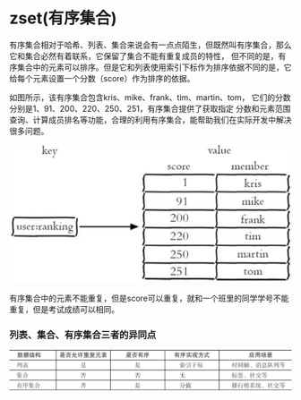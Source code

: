 # zset\(有序集合\)

有序集合相对于哈希、列表、集合来说会有一点点陌生，但既然叫有序集合，那么它和集合必然有着联系，它保留了集合不能有重复成员的特性， 但不同的是，有序集合中的元素可以排序。但是它和列表使用索引下标作为排序依据不同的是，它给每个元素设置一个分数（score）作为排序的依据。

如图所示，该有序集合包含kris、mike、frank、tim、martin、tom， 它们的分数分别是1、91、200、220、250、251，有序集合提供了获取指定 分数和元素范围查询、计算成员排名等功能，合理的利用有序集合，能帮助我们在实际开发中解决很多问题。

![](../../.gitbook/assets/image%20%2830%29.png)

有序集合中的元素不能重复，但是score可以重复，就和一个班里的同学学号不能重复，但是考试成绩可以相同。

### 列表、集合、有序集合三者的异同点

![](../../.gitbook/assets/image%20%2810%29.png)

